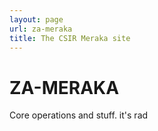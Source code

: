 ```yaml
---
layout: page
url: za-meraka
title: The CSIR Meraka site
---
```


# ZA-MERAKA

Core operations and stuff.
it's rad
